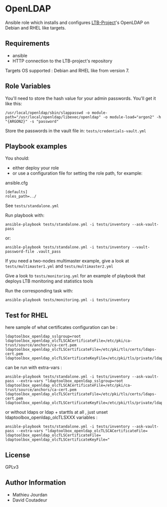 OpenLDAP
========

Ansible role which installs and configures [LTB-Project](https://ltb-project.org/)'s OpenLDAP on Debian and RHEL like targets.

Requirements
------------

- ansible
- HTTP connection to the LTB-project's repository

Targets OS supported : Debian and RHEL like from version 7.

Role Variables
--------------

You'll need to store the hash value for your admin passwords. You'll get it like this:

```
/usr/local/openldap/sbin/slappasswd -o module-path="/usr/local/openldap/libexec/openldap" -o module-load="argon2" -h "{ARGON2}" -s "password"
```

Store the passwords in the vault file in: `tests/credentials-vault.yml`


Playbook examples
-----------------

You should:
 * either deploy your role
 * or use a configuration file for setting the role path, for example:

ansible.cfg
```
[defaults]
roles_path=../
```

See `tests/standalone.yml`

Run playbook with:

```
ansible-playbook tests/standalone.yml -i tests/inventory --ask-vault-pass
```

or:

```
ansible-playbook tests/standalone.yml -i tests/inventory --vault-password-file .vault_pass
```

If you need a two-nodes multimaster example, give a look at `tests/multimaster1.yml` and `tests/multimaster2.yml`


Give a look to `tests/monitoring.yml` for an example of playbook that deploys LTB monitoring and statistics tools

Run the corresponding task with: 

```
ansible-playbook tests/monitoring.yml -i tests/inventory
```

Test for RHEL
-------------

here sample of what certificates configuration can be :

```
ldaptoolbox_openldap_sslgroup=root
ldaptoolbox_openldap_olcTLSCACertificateFile=/etc/pki/ca-trust/source/anchors/ca-cert.pem
ldaptoolbox_openldap_olcTLSCertificateFile=/etc/pki/tls/certs/ldaps-cert.pem
ldaptoolbox_openldap_olcTLSCertificateKeyFile=/etc/pki/tls/private/ldaps.key"
```

can be run with extra-vars :

```
ansible-playbook tests/standalone.yml -i tests/inventory --ask-vault-pass --extra-vars "ldaptoolbox_openldap_sslgroup=root ldaptoolbox_openldap_olcTLSCACertificateFile=/etc/pki/ca-trust/source/anchors/ca-cert.pem ldaptoolbox_openldap_olcTLSCertificateFile=/etc/pki/tls/certs/ldaps-cert.pem ldaptoolbox_openldap_olcTLSCertificateKeyFile=/etc/pki/tls/private/ldaps.key"
```

or without ldaps or ldap + starttls at all , just unset ldaptoolbox_openldap_olcTLSXXX variables :

```
ansible-playbook tests/standalone.yml -i tests/inventory --ask-vault-pass --extra-vars "ldaptoolbox_openldap_olcTLSCACertificateFile= ldaptoolbox_openldap_olcTLSCertificateFile= ldaptoolbox_openldap_olcTLSCertificateKeyFile="
```

License
-------

GPLv3

Author Information
------------------

- Mathieu Jourdan
- David Coutadeur
